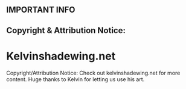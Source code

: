 ## IMPORTANT INFO

## Copyright & Attribution Notice:

# Kelvinshadewing.net

Copyright/Attribution Notice:
Check out kelvinshadewing.net for more content.
Huge thanks to Kelvin for letting us use his art.
